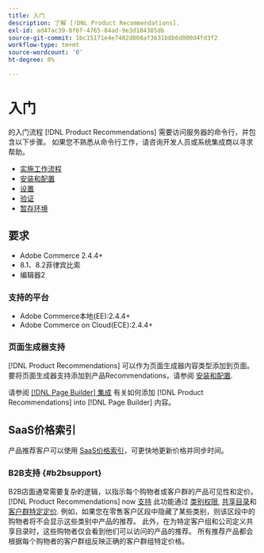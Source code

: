 ```yaml
---
title: 入门
description: 了解 [!DNL Product Recommendations].
exl-id: ad47ac39-8f6f-4765-84ad-9e3d104385db
source-git-commit: 1bc15171e4e7402d808af3631b8b6d000d4fd3f2
workflow-type: tm+mt
source-wordcount: '0'
ht-degree: 0%

---
```


# 入门

的入门流程 [!DNL Product Recommendations] 需要访问服务器的命令行，并包含以下步骤。 如果您不熟悉从命令行工作，请咨询开发人员或系统集成商以寻求帮助。

- [实施工作流程](implementation-workflow.md)
- [安装和配置](install-configure.md)
- [设置](settings.md)
- [验证](verify.md)
- [暂存环境](staging-environment.md)

## 要求

- Adobe Commerce 2.4.4+
- 8.1、8.2菲律宾比索
- 编辑器2

### 支持的平台

- Adobe Commerce本地(EE):2.4.4+
- Adobe Commerce on Cloud(ECE):2.4.4+

### 页面生成器支持

[!DNL Product Recommendations] 可以作为页面生成器内容类型添加到页面。 要将页面生成器支持添加到产品Recommendations，请参阅 [安装和配置](install-configure.md).

请参阅 [[!DNL Page Builder] 集成](page-builder.md) 有关如何添加 [!DNL Product Recommendations] into [!DNL Page Builder] 内容。

## SaaS价格索引

产品推荐客户可以使用 [SaaS价格索引](../price-index/index.md)，可更快地更新价格并同步时间。

### B2B支持 {#b2bsupport}

B2B店面通常需要复杂的逻辑，以指示每个购物者或客户群的产品可见性和定价。 [!DNL Product Recommendations] now [支持](release-notes.md) 此功能通过 [类别权限](https://experienceleague.adobe.com/docs/commerce-admin/catalog/categories/category-permissions.html), [共享目录](https://experienceleague.adobe.com/docs/commerce-admin/b2b/shared-catalogs/catalog-shared.html)和 [客户群特定定价](https://experienceleague.adobe.com/docs/commerce-admin/catalog/products/pricing/pricing-advanced.html). 例如，如果您在零售客户区段中隐藏了某些类别，则该区段中的购物者将不会显示这些类别中产品的推荐。 此外，在为特定客户组和公司定义共享目录时，这些购物者仅会看到他们可以访问的产品的推荐。 所有推荐产品都会根据每个购物者的客户群组反映正确的客户群组特定价格。
